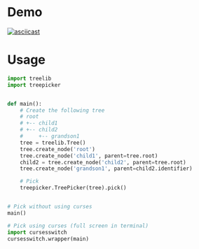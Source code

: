 # Demo
[![asciicast](https://asciinema.org/a/176226.png)](https://asciinema.org/a/176226)

# Usage
```python
import treelib
import treepicker


def main():
    # Create the following tree
    # root
    # +-- child1
    # +-- child2
    #     +-- grandson1
    tree = treelib.Tree()
    tree.create_node('root')
    tree.create_node('child1', parent=tree.root)
    child2 = tree.create_node('child2', parent=tree.root)
    tree.create_node('grandson1', parent=child2.identifier)

    # Pick
    treepicker.TreePicker(tree).pick()


# Pick without using curses
main()

# Pick using curses (full screen in terminal)
import cursesswitch
cursesswitch.wrapper(main)
```
